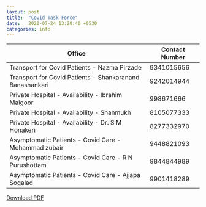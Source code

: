 ```yaml
---
layout: post
title:  "Covid Task Force"
date:   2020-07-24 13:20:40 +0530
categories: info
---
```


| Office  | Contact Number |
| ------------- | ------------- |
|Transport for Covid Patients - Nazma Pirzade  |9341015656|
|Transport for Covid Patients - Shankaranand Banashankari|9242014944|
|Private Hospital - Availability - Ibrahim Maigoor|998671666|
|Private Hospital - Availability - Shanmukh|8105077333|
|Private Hospital - Availability - Dr. S M Honakeri|8277332970|
|Asymptomatic Patients - Covid Care - Mohammad zubair|9448821093|
|Asymptomatic Patients - Covid Care - R N Purushottam|9844844989|
|Asymptomatic Patients - Covid Care - Ajjapa Sogalad|9901418289|


[Download PDF](https://www.supportdharwad.in/assets/images/note/159543541267130340.pdf)
